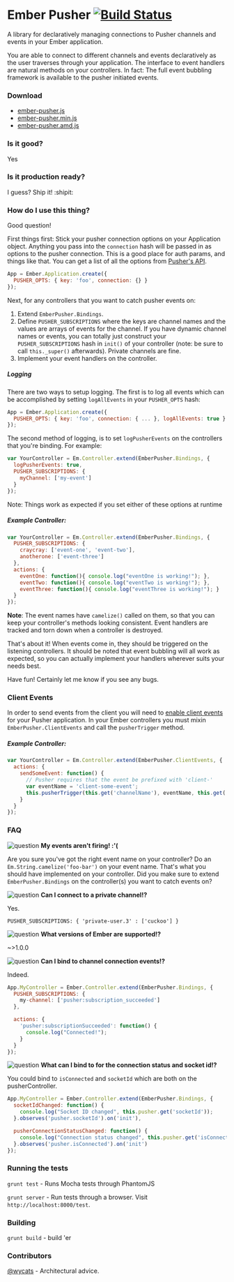 # Ember Pusher [![Build Status](https://travis-ci.org/jamiebikies/ember-pusher.png?branch=master)](https://travis-ci.org/jamiebikies/ember-pusher)

A library for declaratively managing connections to Pusher channels and events
in your Ember application.

You are able to connect to different channels and events declaratively as the
user traverses through your application. The interface to event handlers
are natural methods on your controllers. In fact: The full event bubbling
framework is available to the pusher initiated events.


### Download
- [ember-pusher.js](https://ember-pusher-builds.s3.amazonaws.com/ember-pusher.js)
- [ember-pusher.min.js](https://ember-pusher-builds.s3.amazonaws.com/ember-pusher.min.js)
- [ember-pusher.amd.js](https://ember-pusher-builds.s3.amazonaws.com/ember-pusher.amd.js)


### Is it good?
Yes

### Is it production ready?
I guess? Ship it! :shipit:


### How do I use this thing?
Good question!

First things first: Stick your pusher connection options on your Application
object. Anything you pass into the `connection` hash will be passed in as
options to the pusher connection. This is a good place for auth params, and
things like that. You can get a list of all the options from
[Pusher's API](http://pusher.com/docs/client_api_guide/client_connect#connecting).


```javascript
App = Ember.Application.create({
  PUSHER_OPTS: { key: 'foo', connection: {} }
});
```

Next, for any controllers that you want to catch pusher events on:

1. Extend `EmberPusher.Bindings`.
2. Define `PUSHER_SUBSCRIPTIONS` where the keys are channel names and the
   values are arrays of events for the channel. If you have dynamic channel
   names or events, you can totally just construct your `PUSHER_SUBSCRIPTIONS`
   hash in `init()` of your controller (note: be sure to call ```this._super()``` afterwards). Private channels are fine.
3. Implement your event handlers on the controller.


##### Logging
There are two ways to setup logging. The first is to log all events which
can be accomplished by setting `logAllEvents` in your `PUSHER_OPTS` hash:


```javascript
App = Ember.Application.create({
  PUSHER_OPTS: { key: 'foo', connection: { ... }, logAllEvents: true }
});
```

The second method of logging, is to set `logPusherEvents` on the controllers
that you're binding. For example:

```javascript
var YourController = Em.Controller.extend(EmberPusher.Bindings, {
  logPusherEvents: true,
  PUSHER_SUBSCRIPTIONS: {
    myChannel: ['my-event']
  }
});
```

Note: Things work as expected if you set either of these options at runtime

##### Example Controller:

```javascript
var YourController = Em.Controller.extend(EmberPusher.Bindings, {
  PUSHER_SUBSCRIPTIONS: {
    craycray: ['event-one', 'event-two'],
    anotherone: ['event-three']
  },
  actions: {
    eventOne: function(){ console.log("eventOne is working!"); },
    eventTwo: function(){ console.log("eventTwo is working!"); },
    eventThree: function(){ console.log("eventThree is working!"); }
  }
});
```

**Note**: The event names have `camelize()` called on them, so that you can
keep your controller's methods looking consistent. Event handlers are tracked
and torn down when a controller is destroyed.


That's about it! When events come in, they should be triggered on the listening controllers.
It should be noted that event bubbling will all work as expected, so you can actually implement
your handlers wherever suits your needs best.


Have fun! Certainly let me know if you see any bugs.

### Client Events

In order to send events from the client you will need to [enable client events](http://pusher.com/docs/client_api_guide/client_events#trigger-events)
for your Pusher application. In your Ember controllers you must mixin
`EmberPusher.ClientEvents` and call the `pusherTrigger` method.

##### Example Controller:

```javascript
var YourController = Em.Controller.extend(EmberPusher.ClientEvents, {
  actions: {
    sendSomeEvent: function() {
      // Pusher requires that the event be prefixed with 'client-'
      var eventName = 'client-some-event';
      this.pusherTrigger(this.get('channelName'), eventName, this.get('data'));
    }
  }
});
```



### FAQ
![question](https://ember-pusher-builds.s3.amazonaws.com/question2.jpg) __My events aren't firing! :'(__

Are you sure you've got the right event name on your controller? Do
an `Em.String.camelize('foo-bar')` on your event name. That's what you should
have implemented on your controller. Did you make sure to extend
`EmberPusher.Bindings` on the controller(s) you want to catch events on?


![question](https://ember-pusher-builds.s3.amazonaws.com/question1.jpg) __Can I connect to a private channel!?__

Yes.

`PUSHER_SUBSCRIPTIONS: { 'private-user.3' : ['cuckoo'] }`


![question](https://ember-pusher-builds.s3.amazonaws.com/question4.jpg) __What versions of Ember are supported!?__

~>1.0.0


![question](https://ember-pusher-builds.s3.amazonaws.com/question3.jpg) __Can I bind to channel connection events!?__

Indeed.

```javascript
App.MyController = Ember.Controller.extend(EmberPusher.Bindings, {
  PUSHER_SUBSCRIPTIONS: {
    my-channel: ['pusher:subscription_succeeded']
  },

  actions: {
    'pusher:subscriptionSucceeded': function() {
      console.log("Connected!");
    }
  }
});
```

![question](https://ember-pusher-builds.s3.amazonaws.com/question5.jpg) __What can I bind to for the connection status and socket id!?__

You could bind to `isConnected` and `socketId` which are both on the pusherController.

```javascript
App.MyController = Ember.Controller.extend(EmberPusher.Bindings, {
  socketIdChanged: function() {
    console.log("Socket ID changed", this.pusher.get('socketId'));
  }.observes('pusher.socketId').on('init'),

  pusherConnectionStatusChanged: function() {
    console.log("Connection status changed", this.pusher.get('isConnected'));
  }.observes('pusher.isConnected').on('init')
});
```



### Running the tests
`grunt test` - Runs Mocha tests through PhantomJS

`grunt server` - Run tests through a browser. Visit `http://localhost:8000/test`.


### Building
`grunt build` - build 'er

### Contributors
[@wycats](https://github.com/wycats) - Architectural advice.
